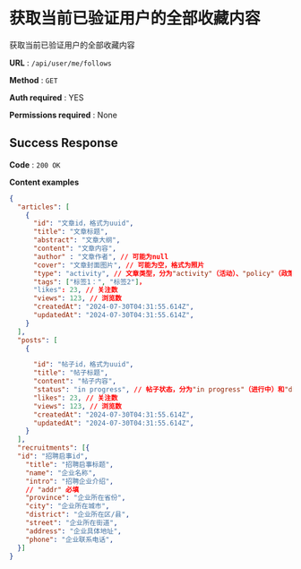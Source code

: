 # 获取当前已验证用户的全部收藏内容

 获取当前已验证用户的全部收藏内容

**URL** : `/api/user/me/follows`

**Method** : `GET`

**Auth required** : YES

**Permissions required** : None

## Success Response

**Code** : `200 OK`

**Content examples**

```json
{
  "articles": [
    {
      "id": "文章id，格式为uuid",
      "title": "文章标题",
      "abstract": "文章大纲",
      "content": "文章内容",
      "author" : "文章作者", // 可能为null
      "cover": "文章封面图片", // 可能为空，格式为照片
      "type": "activity", // 文章类型，分为"activity"（活动）、"policy"（政策）"law"（法律）
      "tags": ["标签1：", "标签2"]，
      "likes": 23, // 关注数
      "views": 123, // 浏览数
      "createdAt": "2024-07-30T04:31:55.614Z", 
      "updatedAt": "2024-07-30T04:31:55.614Z", 
    }
  ],
  "posts": [
    {

      "id": "帖子id，格式为uuid",
      "title": "帖子标题",
      "content": "帖子内容",
      "status": "in progress", // 帖子状态，分为"in progress"（进行中）和"done"（已完成）
      "likes": 23, // 关注数
      "views": 123, // 浏览数
      "createdAt": "2024-07-30T04:31:55.614Z", 
      "updatedAt": "2024-07-30T04:31:55.614Z", 
    }
  ],
  "recruitments": [{
  "id": "招聘启事id",
    "title": "招聘启事标题", 
    "name": "企业名称",
    "intro": "招聘企业介绍", 
    // "addr" 必填
    "province": "企业所在省份",
    "city": "企业所在城市",
    "district": "企业所在区/县",
    "street": "企业所在街道",
    "address": "企业具体地址",
    "phone": "企业联系电话", 
  }]
}
```

